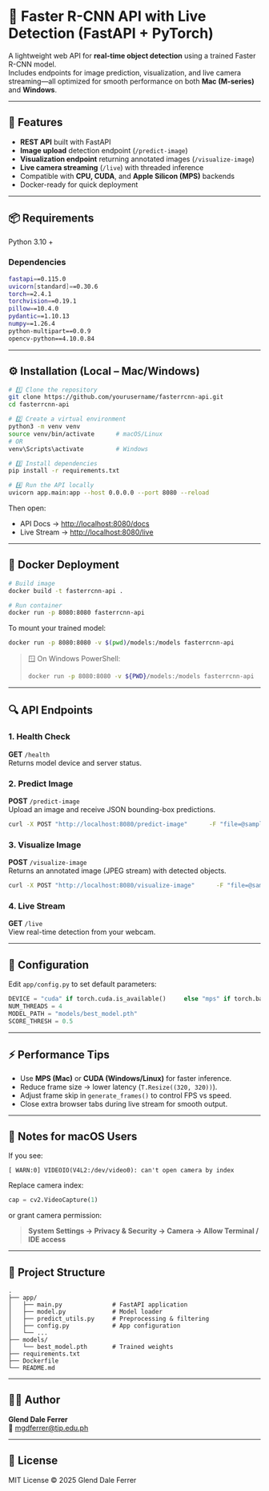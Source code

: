 # 🚀 Faster R-CNN API with Live Detection (FastAPI + PyTorch)

A lightweight web API for **real-time object detection** using a trained Faster R-CNN model.  
Includes endpoints for image prediction, visualization, and live camera streaming—all optimized for smooth performance on both **Mac (M-series)** and **Windows**.

---

## 🧠 Features
- **REST API** built with FastAPI  
- **Image upload** detection endpoint (`/predict-image`)  
- **Visualization endpoint** returning annotated images (`/visualize-image`)  
- **Live camera streaming** (`/live`) with threaded inference  
- Compatible with **CPU, CUDA**, and **Apple Silicon (MPS)** backends  
- Docker-ready for quick deployment  

---

## 📦 Requirements

Python 3.10 +  

### Dependencies
```bash
fastapi==0.115.0
uvicorn[standard]==0.30.6
torch==2.4.1
torchvision==0.19.1
pillow==10.4.0
pydantic==1.10.13
numpy==1.26.4
python-multipart==0.0.9
opencv-python==4.10.0.84
```

---

## ⚙️ Installation (Local – Mac/Windows)

```bash
# 1️⃣ Clone the repository
git clone https://github.com/yourusername/fasterrcnn-api.git
cd fasterrcnn-api

# 2️⃣ Create a virtual environment
python3 -m venv venv
source venv/bin/activate      # macOS/Linux
# OR
venv\Scripts\activate         # Windows

# 3️⃣ Install dependencies
pip install -r requirements.txt

# 4️⃣ Run the API locally
uvicorn app.main:app --host 0.0.0.0 --port 8080 --reload
```

Then open:
- API Docs → [http://localhost:8080/docs](http://localhost:8080/docs)
- Live Stream → [http://localhost:8080/live](http://localhost:8080/live)

---

## 🐳 Docker Deployment

```bash
# Build image
docker build -t fasterrcnn-api .

# Run container
docker run -p 8080:8080 fasterrcnn-api
```

To mount your trained model:
```bash
docker run -p 8080:8080 -v $(pwd)/models:/models fasterrcnn-api
```
> 🪟 On Windows PowerShell:
> ```bash
> docker run -p 8080:8080 -v ${PWD}/models:/models fasterrcnn-api
> ```

---

## 🔍 API Endpoints

### **1. Health Check**
**GET** `/health`  
Returns model device and server status.

### **2. Predict Image**
**POST** `/predict-image`  
Upload an image and receive JSON bounding-box predictions.  
```bash
curl -X POST "http://localhost:8080/predict-image"      -F "file=@sample.jpg"
```

### **3. Visualize Image**
**POST** `/visualize-image`  
Returns an annotated image (JPEG stream) with detected objects.  
```bash
curl -X POST "http://localhost:8080/visualize-image"      -F "file=@sample.jpg" --output output.jpg
```

### **4. Live Stream**
**GET** `/live`  
View real-time detection from your webcam.

---

## 🧩 Configuration

Edit `app/config.py` to set default parameters:

```python
DEVICE = "cuda" if torch.cuda.is_available()     else "mps" if torch.backends.mps.is_available() else "cpu"
NUM_THREADS = 4
MODEL_PATH = "models/best_model.pth"
SCORE_THRESH = 0.5
```

---

## ⚡ Performance Tips

- Use **MPS (Mac)** or **CUDA (Windows/Linux)** for faster inference.  
- Reduce frame size → lower latency (`T.Resize((320, 320))`).  
- Adjust frame skip in `generate_frames()` to control FPS vs speed.  
- Close extra browser tabs during live stream for smooth output.

---

## 🧠 Notes for macOS Users

If you see:
```
[ WARN:0] VIDEOIO(V4L2:/dev/video0): can't open camera by index
```
Replace camera index:
```python
cap = cv2.VideoCapture(1)
```
or grant camera permission:
> **System Settings → Privacy & Security → Camera → Allow Terminal / IDE access**

---

## 📁 Project Structure

```
.
├── app/
│   ├── main.py              # FastAPI application
│   ├── model.py             # Model loader
│   ├── predict_utils.py     # Preprocessing & filtering
│   ├── config.py            # App configuration
│   └── ...
├── models/
│   └── best_model.pth       # Trained weights
├── requirements.txt
├── Dockerfile
└── README.md
```

---

## 🧑‍💻 Author
**Glend Dale Ferrer**  
📧 mgdferrer@tip.edu.ph 


---

## 📜 License
MIT License © 2025 Glend Dale Ferrer
